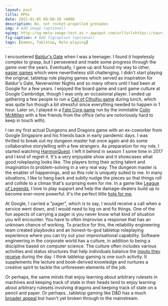 ```yaml
---
layout: post
title: RPGs
date: 2022-01-05 08:00:20 +0800
description: No, not rocket-propelled grenades 
img: # Add image (optional) 
ogimg: http://og-meta-image-test.as.r.appspot.com/url?url=https://saurya.com/blog/rpgs/
fig-caption: # Add figcaption (optional)
tags: [Games, Tabletop, Role-playing]
---
```


I encountered [Baldur's Gate](https://en.wikipedia.org/wiki/Baldur%27s_Gate) when I was a teenager. I found it hopelessly complex to grasp, but I persevered and made some progress through the game over the years. Eventually, I gave up and found my way to other, [easier games](../seh-deh-proyakt-red/) which were nevertheless still challenging. I didn't start playing the original, tabletop role playing games which served as inspiration for Baldur's Gate, Neverwinter Nights and so many others until I had been at Google for a few years. I enjoyed the board game and card game culture at Google Cambridge, though I was only an occasional player. I ended up gathering a few people to run a [Call of Cthulhu game](https://en.wikipedia.org/wiki/Call_of_Cthulhu_(role-playing_game)) during lunch, which was quite fun though a bit stressful since everything needed to happen in 1 hour. Later on, I played in a [Fate Core game](https://fate-srd.com/) run by the inimitable [Colin McMillen](https://twitter.com/mcmillen) with a few friends from the office (who are notoriously hard to keep in touch with). 

I ran my first actual Dungeons and Dragons game with an ex-coworker from Google Singapore and his friends back in early pandemic days. I was thrilled to break out my dungeon master hat once again and do some collaborative storytelling with a few strangers. As preparation for my role, I started watching [HarmonQuest](https://en.wikipedia.org/wiki/HarmonQuest). I left it behind in season 1 some time in 2017 and I kind of regret it. It's a very enjoyable show and it showcases what good roleplaying looks like. The players bring their acting talent and imagination to problem-solving in a very real way. The dungeon master is the enabler of happenings, and so this role is uniquely suited to me. In many situations, I like to hang back and subtly nudge the pieces so that things roll and collide to a climax that's surprising even for me. In a game like [League of Legends](../league-tactics), I love to play support and help the damage-dealers build up to become ever-more powerful. It's the perfect little [hole for me](../hole-me).

At Google, I carried a "pager", which is to say, I would receive a call when a service went down, and I would need to log on and fix things. One of the fun aspects of carrying a pager is you never know what kind of situation you will encounter. You have to often improvise a response that has an unknown chance of working. To practice for this, the reliability engineering team created playbooks and an honest-to-god tabletop roleplaying experience where you can try out your improvisational capability. Software engineering in the corporate world has a culture, in addition to being a discipline based on computer science. The culture often includes various activities and status structures that help individuals balance the [inputs they receive](../industrial-music) during the day. I think tabletop gaming is one such activity. It supplements the lecture and book-derived knowledge and nurtures a creative spirit to tackle the unforeseen elements of the job.

Or perhaps, the same minds that enjoy learning about arbitrary rulesets in machines and keeping track of state in their heads tend to enjoy learning about arbitrary rulesets involving dragons and keeping track of state on a pencil and paper. Or perhaps...tabletop gaming like D&D has a much [broader appeal](https://www.youtube.com/watch?v=yLEMb_RIZ3o) but hasn't yet broken through to the mainstream.
